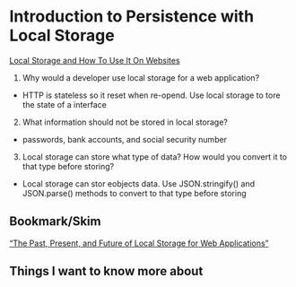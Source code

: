 # Introduction to Persistence with Local Storage
[Local Storage and How To Use It On Websites](https://www.smashingmagazine.com/2010/10/local-storage-and-how-to-use-it/)
1. Why would a developer use local storage for a web application?

- HTTP is stateless so it reset when re-opend. Use local storage to tore the state of a interface

2. What information should not be stored in local storage?

- passwords, bank accounts, and social security number

3. Local storage can store what type of data? How would you convert it to that type before storing?

- Local storage can stor eobjects data. Use JSON.stringify() and JSON.parse() methods to convert  to that type before storing

## Bookmark/Skim
[“The Past, Present, and Future of Local Storage for Web Applications”](http://diveinto.html5doctor.com/storage.html)


## Things I want to know more about
